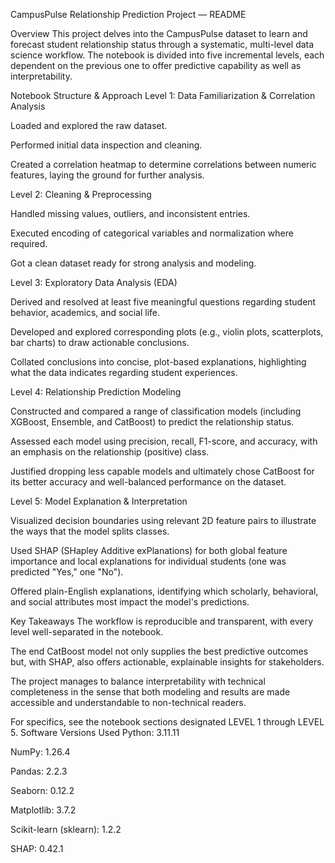 CampusPulse Relationship Prediction Project — README

Overview This project delves into the CampusPulse dataset to learn and forecast student relationship status through a systematic, multi-level data science workflow. The notebook is divided into five incremental levels, each dependent on the previous one to offer predictive capability as well as interpretability.

Notebook Structure & Approach Level 1: Data Familiarization & Correlation Analysis

Loaded and explored the raw dataset.

Performed initial data inspection and cleaning.

Created a correlation heatmap to determine correlations between numeric features, laying the ground for further analysis.

Level 2: Cleaning & Preprocessing

Handled missing values, outliers, and inconsistent entries.

Executed encoding of categorical variables and normalization where required.

Got a clean dataset ready for strong analysis and modeling.

Level 3: Exploratory Data Analysis (EDA)

Derived and resolved at least five meaningful questions regarding student behavior, academics, and social life.

Developed and explored corresponding plots (e.g., violin plots, scatterplots, bar charts) to draw actionable conclusions.

Collated conclusions into concise, plot-based explanations, highlighting what the data indicates regarding student experiences.

Level 4: Relationship Prediction Modeling

Constructed and compared a range of classification models (including XGBoost, Ensemble, and CatBoost) to predict the relationship status.

Assessed each model using precision, recall, F1-score, and accuracy, with an emphasis on the relationship (positive) class.

Justified dropping less capable models and ultimately chose CatBoost for its better accuracy and well-balanced performance on the dataset.

Level 5: Model Explanation & Interpretation

Visualized decision boundaries using relevant 2D feature pairs to illustrate the ways that the model splits classes.

Used SHAP (SHapley Additive exPlanations) for both global feature importance and local explanations for individual students (one was predicted "Yes," one "No").

Offered plain-English explanations, identifying which scholarly, behavioral, and social attributes most impact the model's predictions.

Key Takeaways The workflow is reproducible and transparent, with every level well-separated in the notebook.

The end CatBoost model not only supplies the best predictive outcomes but, with SHAP, also offers actionable, explainable insights for stakeholders.

The project manages to balance interpretability with technical completeness in the sense that both modeling and results are made accessible and understandable to non-technical readers.

For specifics, see the notebook sections designated LEVEL 1 through LEVEL 5. Software Versions Used Python: 3.11.11

NumPy: 1.26.4

Pandas: 2.2.3

Seaborn: 0.12.2

Matplotlib: 3.7.2

Scikit-learn (sklearn): 1.2.2

SHAP: 0.42.1
